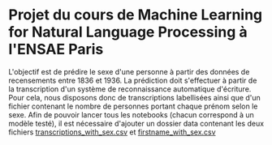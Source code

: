 # Projet du cours de Machine Learning for Natural Language Processing à l'ENSAE Paris

L'objectif est de prédire le sexe d'une personne à partir des données de recensements entre 1836 et 1936. La prédiction doit s'effectuer à partir de la transcription d'un système de reconnaissance automatique d'écriture. Pour cela, nous disposons donc de transcriptions labellisées ainsi que d'un fichier contenant le nombre de personnes portant chaque prénom selon le sexe. Afin de pouvoir lancer tous les notebooks (chacun correspond à un modèle testé), il est nécessaire d'ajouter un dossier data contenant les deux fichiers [transcriptions_with_sex.csv](https://cloud.teklia.com/index.php/s/N2rtRNMHzgqSxK3/download/transcriptions_with_sex.csv) et [firstname_with_sex.csv](https://cloud.teklia.com/index.php/s/N2rtRNMHzgqSxK3/download/firstname_with_sex.csv)




